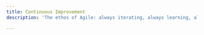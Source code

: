 ```yaml
---
title: Continuous Improvement
description: 'The ethos of Agile: always iterating, always learning, always improving.'

---
```


